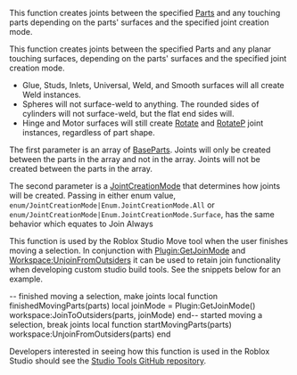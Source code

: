 This function creates joints between the specified [Parts](https://developer.roblox.com/en-us/api-reference/class/BasePart) and any touching parts depending on the parts' surfaces and the specified joint creation mode.

This function creates joints between the specified Parts and any planar touching surfaces, depending on the parts' surfaces and the specified joint creation mode.

*   Glue, Studs, Inlets, Universal, Weld, and Smooth surfaces will all create Weld instances.
*   Spheres will not surface-weld to anything. The rounded sides of cylinders will not surface-weld, but the flat end sides will.
*   Hinge and Motor surfaces will still create [Rotate](https://developer.roblox.com/en-us/api-reference/class/Rotate) and [RotateP](https://developer.roblox.com/en-us/api-reference/class/RotateP) joint instances, regardless of part shape.

The first parameter is an array of [BaseParts](https://developer.roblox.com/en-us/api-reference/class/BasePart). Joints will only be created between the parts in the array and not in the array. Joints will not be created between the parts in the array.

The second parameter is a [JointCreationMode](https://developer.roblox.com/en-us/api-reference/enum/JointCreationMode) that determines how joints will be created. Passing in either enum value, `enum/JointCreationMode|Enum.JointCreationMode.All` or `enum/JointCreationMode|Enum.JointCreationMode.Surface`, has the same behavior which equates to Join Always

This function is used by the Roblox Studio Move tool when the user finishes moving a selection. In conjunction with [Plugin:GetJoinMode](https://developer.roblox.com/en-us/api-reference/function/Plugin/GetJoinMode) and [Workspace:UnjoinFromOutsiders](https://developer.roblox.com/en-us/api-reference/function/Workspace/UnjoinFromOutsiders) it can be used to retain join functionality when developing custom studio build tools. See the snippets below for an example.

\-- finished moving a selection, make joints
local function finishedMovingParts(parts)
	local joinMode = Plugin:GetJoinMode()
	workspace:JoinToOutsiders(parts, joinMode)
end\-- started moving a selection, break joints
local function startMovingParts(parts)
	workspace:UnjoinFromOutsiders(parts)
end

Developers interested in seeing how this function is used in the Roblox Studio should see the [Studio Tools GitHub repository](https://github.com/Roblox/Studio-Tools).